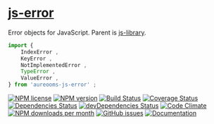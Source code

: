 [js-error](http://aureooms.github.io/js-error)
==

Error objects for JavaScript. Parent is
[js-library](https://github.com/aureooms/js-library).

```js
import {
	IndexError ,
	KeyError ,
	NotImplementedError ,
	TypeError ,
	ValueError ,
} from 'aureooms-js-error' ;
```

[![NPM license](http://img.shields.io/npm/l/aureooms-js-error.svg?style=flat)](https://raw.githubusercontent.com/aureooms/js-error/master/LICENSE)
[![NPM version](http://img.shields.io/npm/v/aureooms-js-error.svg?style=flat)](https://www.npmjs.org/package/aureooms-js-error)
[![Build Status](http://img.shields.io/travis/aureooms/js-error.svg?style=flat)](https://travis-ci.org/aureooms/js-error)
[![Coverage Status](http://img.shields.io/coveralls/aureooms/js-error.svg?style=flat)](https://coveralls.io/r/aureooms/js-error)
[![Dependencies Status](http://img.shields.io/david/aureooms/js-error.svg?style=flat)](https://david-dm.org/aureooms/js-error#info=dependencies)
[![devDependencies Status](http://img.shields.io/david/dev/aureooms/js-error.svg?style=flat)](https://david-dm.org/aureooms/js-error#info=devDependencies)
[![Code Climate](http://img.shields.io/codeclimate/github/aureooms/js-error.svg?style=flat)](https://codeclimate.com/github/aureooms/js-error)
[![NPM downloads per month](http://img.shields.io/npm/dm/aureooms-js-error.svg?style=flat)](https://www.npmjs.org/package/aureooms-js-error)
[![GitHub issues](http://img.shields.io/github/issues/aureooms/js-error.svg?style=flat)](https://github.com/aureooms/js-error/issues)
[![Documentation](https://aureooms.github.io/js-error/badge.svg)](https://aureooms.github.io/js-error/source.html)
